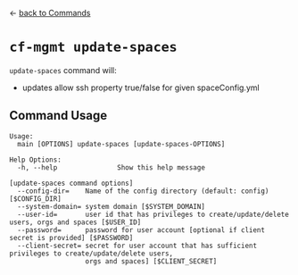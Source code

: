 &larr; [back to Commands](../README.md)

# `cf-mgmt update-spaces`

`update-spaces` command will:

- updates allow ssh property true/false for given spaceConfig.yml

## Command Usage

```
Usage:
  main [OPTIONS] update-spaces [update-spaces-OPTIONS]

Help Options:
  -h, --help               Show this help message

[update-spaces command options]
  --config-dir=    Name of the config directory (default: config) [$CONFIG_DIR]
  --system-domain= system domain [$SYSTEM_DOMAIN]
  --user-id=       user id that has privileges to create/update/delete users, orgs and spaces [$USER_ID]
  --password=      password for user account [optional if client secret is provided] [$PASSWORD]
  --client-secret= secret for user account that has sufficient privileges to create/update/delete users,
                   orgs and spaces] [$CLIENT_SECRET]
```
